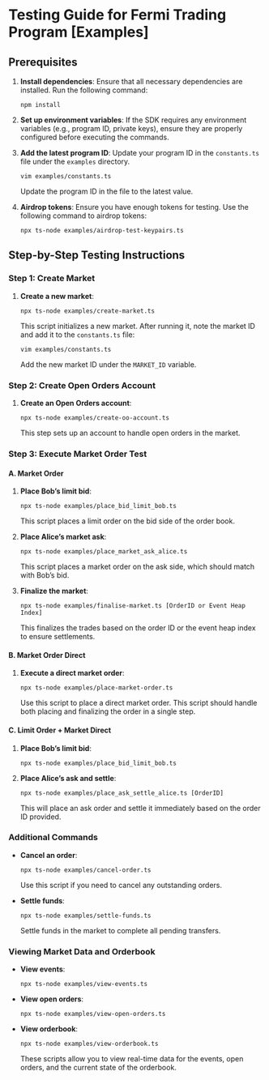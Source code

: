 # Testing Guide for Fermi Trading Program [Examples]

## Prerequisites

1. **Install dependencies**:
   Ensure that all necessary dependencies are installed. Run the following command:

   `npm install`

2. **Set up environment variables**:
   If the SDK requires any environment variables (e.g., program ID, private keys), ensure they are properly configured before executing the commands.

3. **Add the latest program ID**:
   Update your program ID in the `constants.ts` file under the `examples` directory.

   `vim examples/constants.ts`

   Update the program ID in the file to the latest value.

4. **Airdrop tokens**:
   Ensure you have enough tokens for testing. Use the following command to airdrop tokens:

   `npx ts-node examples/airdrop-test-keypairs.ts`

## Step-by-Step Testing Instructions

### Step 1: Create Market

1. **Create a new market**:

   `npx ts-node examples/create-market.ts`

   This script initializes a new market. After running it, note the market ID and add it to the `constants.ts` file:

   `vim examples/constants.ts`

   Add the new market ID under the `MARKET_ID` variable.

### Step 2: Create Open Orders Account

1. **Create an Open Orders account**:

   `npx ts-node examples/create-oo-account.ts`

   This step sets up an account to handle open orders in the market.

### Step 3: Execute Market Order Test

#### A. Market Order

1. **Place Bob’s limit bid**:

   `npx ts-node examples/place_bid_limit_bob.ts`

   This script places a limit order on the bid side of the order book.

2. **Place Alice’s market ask**:

   `npx ts-node examples/place_market_ask_alice.ts`

   This script places a market order on the ask side, which should match with Bob’s bid.

3. **Finalize the market**:

   `npx ts-node examples/finalise-market.ts [OrderID or Event Heap Index]`

   This finalizes the trades based on the order ID or the event heap index to ensure settlements.

#### B. Market Order Direct

1. **Execute a direct market order**:

   `npx ts-node examples/place-market-order.ts`

   Use this script to place a direct market order. This script should handle both placing and finalizing the order in a single step.

#### C. Limit Order + Market Direct

1. **Place Bob’s limit bid**:

   `npx ts-node examples/place_bid_limit_bob.ts`

2. **Place Alice’s ask and settle**:

   `npx ts-node examples/place_ask_settle_alice.ts [OrderID]`

   This will place an ask order and settle it immediately based on the order ID provided.

### Additional Commands

- **Cancel an order**:

  `npx ts-node examples/cancel-order.ts`

  Use this script if you need to cancel any outstanding orders.

- **Settle funds**:

  `npx ts-node examples/settle-funds.ts`

  Settle funds in the market to complete all pending transfers.

### Viewing Market Data and Orderbook

- **View events**:

  `npx ts-node examples/view-events.ts`

- **View open orders**:

  `npx ts-node examples/view-open-orders.ts`

- **View orderbook**:

  `npx ts-node examples/view-orderbook.ts`

  These scripts allow you to view real-time data for the events, open orders, and the current state of the orderbook.
